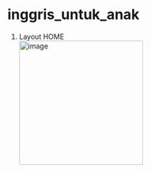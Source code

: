 # inggris_untuk_anak

1. Layout HOME \
   <img width="250" alt="image" src="https://github.com/calvin0s/FE_project/assets/174256755/f73c8644-443b-48dc-b087-37adc7f377dd">

